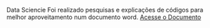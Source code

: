 Data Sciencie
Foi realizado pesquisas e explicações de códigos para melhor aproveitamento num documento word.
 <a href="https://docs.google.com/document/d/1XJDvGfE2ZGKXhorBunMIHLWPjxcNI8a7Oa0neyupel4/edit?usp=sharing">Acesse o Documento</a>
